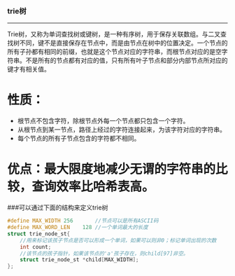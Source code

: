 ### trie树
------
Trie树，又称为单词查找树或键树，是一种有序树，用于保存关联数组。与二叉查找树不同，键不是直接保存在节点中，而是由节点在树中的位置决定。一个节点的所有子孙都有相同的前缀，也就是这个节点对应的字符串，而根节点对应的是空字符串。不是所有的节点都有对应的值，只有所有叶子节点和部分内部节点所对应的键才有相关值。
# 性质：
* 根节点不包含字符，除根节点外每一个节点都只包含一个字符。
* 从根节点到某一节点，路径上经过的字符连接起来，为该字符对应的字符串。
* 每个节点的所有子节点包含的字符都不相同。
# 优点：最大限度地减少无谓的字符串的比较，查询效率比哈希表高。

###可以通过下面的结构来定义trie树
```c
#define MAX_WIDTH 256 		//节点可以是所有ASCII码
#define MAX_WORD_LEN	128	//一个单词最大的长度
struct trie_node_st{
	//用来标记该孩子节点是否可以形成一个单词，如果可以则非0；标记单词出现的次数
	int count; 
	//该节点的孩子指针，如果该节点的'a'孩子存在，则child[97]非空。
	struct trie_node_st *child[MAX_WIDTH];
};
```